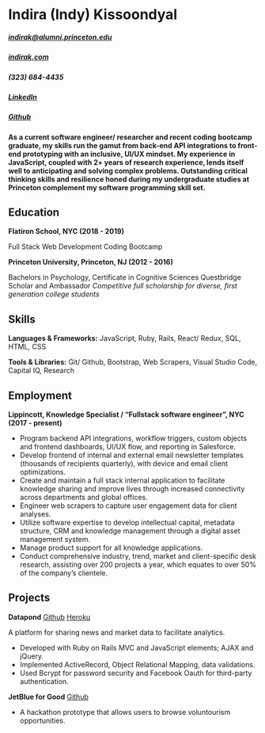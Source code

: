 # Indira (Indy) Kissoondyal 
##### indirak@alumni.princeton.edu 
##### [indirak.com](https://indirak.com)
##### (323) 684-4435 
##### [LinkedIn](https://www.linkedin.com/in/indy-kissoondyal/​)
##### [Github](https://github.com/indykiss)

#### As a current software engineer/ researcher and recent coding bootcamp graduate, my skills run the gamut from back-end API integrations to front-end prototyping with an inclusive, UI/UX mindset. My experience in JavaScript, coupled with 2+ years of research experience, lends itself well to anticipating and solving complex problems. Outstanding critical thinking skills and resilience honed during my undergraduate studies at Princeton complement my software programming skill set.

## Education 

**Flatiron School, NYC (2018 - 2019)**

Full Stack Web Development Coding Bootcamp

**Princeton University, Princeton, NJ (2012 - 2016)**

Bachelors in Psychology, Certificate in Cognitive Sciences Questbridge Scholar and Ambassador
 *Competitive full scholarship for diverse, first generation college students*

## Skills 

**Languages & Frameworks:** JavaScript, Ruby, Rails, React/ Redux, SQL, HTML, CSS

**Tools & Libraries:** Git/ Github, Bootstrap, Web Scrapers, Visual Studio Code, Capital IQ, Research

## Employment

**Lippincott, Knowledge Specialist / “Fullstack software engineer”, NYC (2017 - present)**
* Program backend API integrations, workflow triggers, custom objects and frontend dashboards, UI/UX flow, and reporting in Salesforce.
* Develop frontend of internal and external email newsletter templates (thousands of recipients quarterly), with device and email client optimizations.
* Create and maintain a full stack internal application to facilitate knowledge sharing and improve lives through increased connectivity across departments and global offices.
* Engineer web scrapers to capture user engagement data for client analyses.
* Utilize software expertise to develop intellectual capital, metadata structure, CRM and knowledge management through a digital asset management system.
* Manage product support for all knowledge applications.
* Conduct comprehensive industry, trend, market and client-specific desk research, assisting over 200 projects a year, which equates to over 50% of the company’s clientele.

## Projects

**Datapond**
[Github](https://github.com/indykiss/datapond)
[Heroku](https://datapond.herokuapp.com/)

A platform for sharing news and market data to facilitate analytics.
* Developed with Ruby on Rails MVC and JavaScript elements; AJAX and jQuery.
* Implemented ActiveRecord, Object Relational Mapping, data validations.
* Used Bcrypt for password security and Facebook Oauth for third-party authentication.

**JetBlue for Good** 
[Github](https://github.com/aellonk/hackittogether)
* A hackathon prototype that allows users to browse voluntourism opportunities.
 
